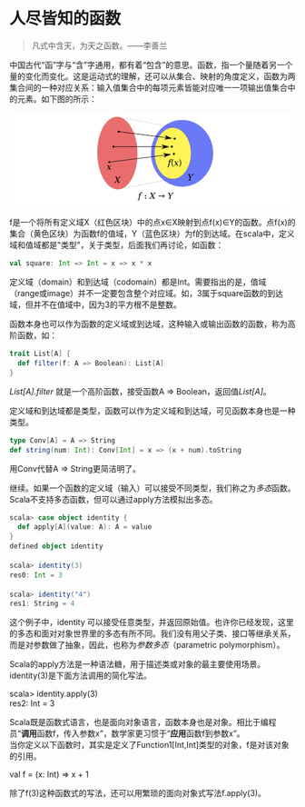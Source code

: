 # 人尽皆知的函数

> 凡式中含天，为天之函数。——李善兰

中国古代“函”字与“含”字通用，都有着“包含”的意思。函数，指一个量随着另一个量的变化而变化。这是运动式的理解，还可以从集合、映射的角度定义，函数为两集合间的一种对应关系：输入值集合中的每项元素皆能对应唯一一项输出值集合中的元素。如下图的所示：

![functor](../imgs/domain_range.png)

f是一个将所有定义域X（红色区块）中的点x∈X映射到点f(x)∈Y的函数。点f(x)的集合（黄色区块）为函数f的值域，Y（蓝色区块）为f的到达域。在scala中，定义域和值域都是"类型"，关于类型，后面我们再讨论，如函数：
```scala
val square: Int => Int = x => x * x
```
定义域（domain）和到达域（codomain）都是Int。需要指出的是，值域（range或image）并不一定要包含整个对应域。如，3属于square函数的到达域，但并不在值域中，因为3的平方根不是整数。

函数本身也可以作为函数的定义域或到达域，这种输入或输出函数的函数，称为高阶函数，如：

```scala
trait List[A] {
  def filter(f: A => Boolean): List[A]
}
```

*List[A].filter* 就是一个高阶函数，接受函数A => Boolean，返回值*List[A]*。

定义域和到达域都是类型，函数可以作为定义域和到达域，可见函数本身也是一种类型。
```scala
type Conv[A] = A => String
def string(num: Int): Conv[Int] = x => (x + num).toString
```
用Conv代替A => String更简洁明了。

继续。如果一个函数的定义域（输入）可以接受不同类型，我们称之为*多态*函数。Scala不支持多态函数，但可以通过apply方法模拟出多态。
```scala
scala> case object identity {
  def apply[A](value: A): A = value
}
defined object identity

scala> identity(3)
res0: Int = 3

scala> identity("4")
res1: String = 4
```
这个例子中，identity
可以接受任意类型，并返回原始值。也许你已经发现，这里的多态和面对对象世界里的多态有所不同。我们没有用父子类、接口等继承关系，而是对参数做了抽象，因此，也称为*参数多态*（parametric polymorphism）。

<div class="alert alert-success">
Scala的apply方法是一种语法糖，用于描述类或对象的最主要使用场景。identity(3)是下面方法调用的简化写法。
<p>
scala> identity.apply(3)<br/>
res2: Int = 3<br/>
</p>
Scala既是函数式语言，也是面向对象语言，函数本身也是对象。相比于编程员“<b>调用</b>函数f，传入参数x”，数学家更习惯于“<b>应用</b>函数f到参数x”。<br/>
当你定义以下函数时，其实是定义了Function1[Int,Int]类型的对象，f是对该对象的引用。
<p>
val f =  (x: Int) => x + 1
</p>
除了f(3)这种函数式的写法，还可以用繁琐的面向对象式写法f.apply(3)。
</div>

